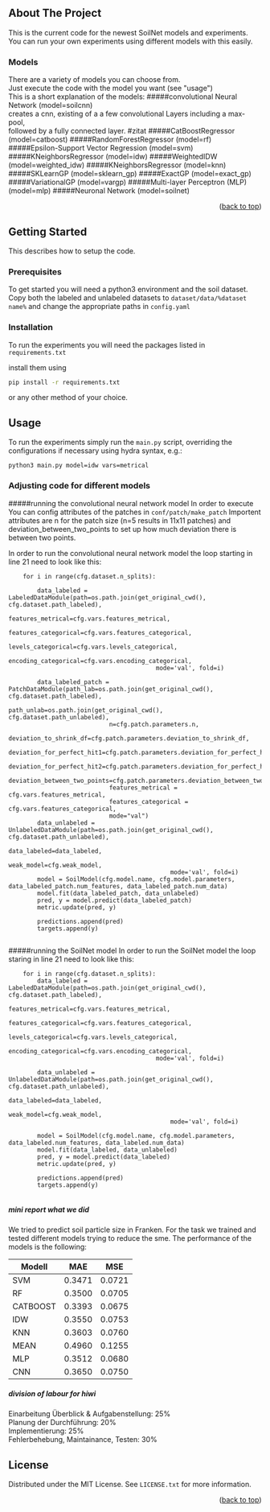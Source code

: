 <div id="top"></div>

<!-- ABOUT THE PROJECT -->
## About The Project

This is the current code for the newest SoilNet models and experiments.  
You can run your own experiments using different models with this easily.

### Models
There are a variety of models you can choose from.  
Just execute the code with the model you want (see "usage")  
This is a short explanation of the models:
#####convolutional Neural Network (model=soilcnn)  
creates a cnn, existing of a a few convolutional Layers including a max-pool,  
followed by a fully connected layer.  #zitat
#####CatBoostRegressor (model=catboost)
#####RandomForestRegressor (model=rf)
#####Epsilon-Support Vector Regression (model=svm)
#####KNeighborsRegressor (model=idw)
#####WeightedIDW (model=weighted_idw)
#####KNeighborsRegressor (model=knn)
#####SKLearnGP (model=sklearn_gp)
#####ExactGP (model=exact_gp)
#####VariationalGP (model=vargp)
#####Multi-layer Perceptron (MLP) (model=mlp)
#####Neuronal Network (model=soilnet)

<p align="right">(<a href="#top">back to top</a>)</p>


<!-- GETTING STARTED -->
## Getting Started

This describes how to setup the code.

### Prerequisites

To get started you will need a python3 environment and the soil dataset. Copy both the labeled and unlabeled datasets to `dataset/data/%dataset name%` and change the appropriate paths in `config.yaml`

### Installation

To run the experiments you will need the packages listed in `requirements.txt`

install them using
```sh
pip install -r requirements.txt
```
or any other method of your choice.



<!-- USAGE EXAMPLES -->
## Usage

To run the experiments simply run the `main.py` script, overriding the configurations if necessary using hydra syntax, e.g.:

```
python3 main.py model=idw vars=metrical
```

### Adjusting code for different models
#####running the convolutional neural network model
In order to execute 
You can config attributes of the patches in `conf/patch/make_patch`
Importent attributes are n for the patch size (n=5 results in 11x11 patches) and deviation_between_two_points to set up how much deviation there is between two points.

In order to run the convolutional neural network model the loop starting in line 21 need to look like this:
```
    for i in range(cfg.dataset.n_splits):

        data_labeled = LabeledDataModule(path=os.path.join(get_original_cwd(), cfg.dataset.path_labeled),
                                         features_metrical=cfg.vars.features_metrical,
                                         features_categorical=cfg.vars.features_categorical,
                                         levels_categorical=cfg.vars.levels_categorical,
                                         encoding_categorical=cfg.vars.encoding_categorical,
                                         mode='val', fold=i)

        data_labeled_patch = PatchDataModule(path_lab=os.path.join(get_original_cwd(), cfg.dataset.path_labeled),
                            path_unlab=os.path.join(get_original_cwd(), cfg.dataset.path_unlabeled),
                            n=cfg.patch.parameters.n,
                            deviation_to_shrink_df=cfg.patch.parameters.deviation_to_shrink_df,
                            deviation_for_perfect_hit1=cfg.patch.parameters.deviation_for_perfect_hit1,
                            deviation_for_perfect_hit2=cfg.patch.parameters.deviation_for_perfect_hit2,
                            deviation_between_two_points=cfg.patch.parameters.deviation_between_two_points,
                            features_metrical = cfg.vars.features_metrical,
                            features_categorical = cfg.vars.features_categorical,
                            mode="val")
        data_unlabeled = UnlabeledDataModule(path=os.path.join(get_original_cwd(), cfg.dataset.path_unlabeled),
                                             data_labeled=data_labeled,
                                             weak_model=cfg.weak_model,
                                             mode='val', fold=i)
        model = SoilModel(cfg.model.name, cfg.model.parameters, data_labeled_patch.num_features, data_labeled_patch.num_data)
        model.fit(data_labeled_patch, data_unlabeled)
        pred, y = model.predict(data_labeled_patch)
        metric.update(pred, y)

        predictions.append(pred)
        targets.append(y)
        
```
#####running the SoilNet model
In order to run the SoilNet model the loop staring in line 21 need to look like this:
```
    for i in range(cfg.dataset.n_splits):
        data_labeled = LabeledDataModule(path=os.path.join(get_original_cwd(), cfg.dataset.path_labeled),
                                         features_metrical=cfg.vars.features_metrical,
                                         features_categorical=cfg.vars.features_categorical,
                                         levels_categorical=cfg.vars.levels_categorical,
                                         encoding_categorical=cfg.vars.encoding_categorical,
                                         mode='val', fold=i)

        data_unlabeled = UnlabeledDataModule(path=os.path.join(get_original_cwd(), cfg.dataset.path_unlabeled),
                                             data_labeled=data_labeled,
                                             weak_model=cfg.weak_model,
                                             mode='val', fold=i)

        model = SoilModel(cfg.model.name, cfg.model.parameters, data_labeled.num_features, data_labeled.num_data)
        model.fit(data_labeled, data_unlabeled)
        pred, y = model.predict(data_labeled)
        metric.update(pred, y)

        predictions.append(pred)
        targets.append(y)
        
```


##### mini report what we did

We tried to predict soil particle size in Franken. 
For the task we trained and tested different models trying to reduce the sme.
The performance of the models is the following:

| Modell   | MAE    | MSE    |
| -------- | ------ | ------ |
| SVM      | 0.3471 | 0.0721 |
| RF       | 0.3500 | 0.0705 |
| CATBOOST | 0.3393 | 0.0675 |
| IDW      | 0.3550 | 0.0753 |
| KNN      | 0.3603 | 0.0760 |
| MEAN     | 0.4960 | 0.1255 |
| MLP      | 0.3512 | 0.0680 |
| CNN      | 0.3650 | 0.0750 |

##### division of labour for hiwi

Einarbeitung Überblick & Aufgabenstellung:
25% <br>
Planung der Durchführung:
20% <br>
Implementierung:
25% <br>
Fehlerbehebung, Maintainance, Testen:
30% <br>

<!-- LICENSE -->
## License

Distributed under the MIT License. See `LICENSE.txt` for more information.

<p align="right">(<a href="#top">back to top</a>)</p>


<!-- MARKDOWN LINKS & IMAGES -->
<!-- https://www.markdownguide.org/basic-syntax/#reference-style-links -->
[contributors-shield]: https://img.shields.io/github/contributors/github_username/repo_name.svg?style=for-the-badge
[contributors-url]: https://github.com/github_username/repo_name/graphs/contributors
[forks-shield]: https://img.shields.io/github/forks/github_username/repo_name.svg?style=for-the-badge
[forks-url]: https://github.com/github_username/repo_name/network/members
[stars-shield]: https://img.shields.io/github/stars/github_username/repo_name.svg?style=for-the-badge
[stars-url]: https://github.com/github_username/repo_name/stargazers
[issues-shield]: https://img.shields.io/github/issues/github_username/repo_name.svg?style=for-the-badge
[issues-url]: https://github.com/github_username/repo_name/issues
[license-shield]: https://img.shields.io/github/license/github_username/repo_name.svg?style=for-the-badge
[license-url]: https://github.com/github_username/repo_name/blob/master/LICENSE.txt
[linkedin-shield]: https://img.shields.io/badge/-LinkedIn-black.svg?style=for-the-badge&logo=linkedin&colorB=555
[linkedin-url]: https://linkedin.com/in/linkedin_username
[product-screenshot]: images/screenshot.png
